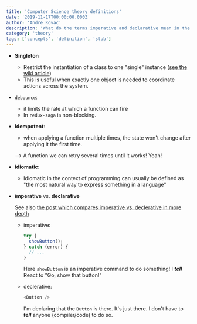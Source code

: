 ```yaml
---
title: 'Computer Science theory definitions'
date: '2019-11-17T00:00:00.000Z'
author: 'André Kovac'
description: 'What do the terms imperative and declarative mean in the context of programming languages?'
category: 'theory'
tags: ['concepts', 'definition', 'stub']
---
```


* **Singleton**

	* Restrict the instantiation of a class to one "single" instance ([see the wiki article](https://en.wikipedia.org/wiki/Singleton_pattern))
	* This is useful when exactly one object is needed to coordinate actions across the system.

* `debounce`:
	* it limits the rate at which a function can fire
	* In `redux-saga` is non-blocking.

* **idempotent**:
	* when applying a function multiple times, the state won't change after applying it the first time.

	--> A function we can retry several times until it works! Yeah!

* **idiomatic**:
	* Idiomatic in the context of programming can usually be defined as "the most natural way to express something in a language"

* **imperative** vs. **declarative**

    See also [the post which compares imperative vs. declerative in more depth](./imperative-declerative.md)

	* imperative:

		```js
		try {
		  showButton();
		} catch (error) {
		  // ...
		}
		```

		Here `showButton` is an imperative command to do something! I ***tell*** React to "Go, show that button!"

	* declerative:

		```js
		<Button />
		```

		I'm declaring that the `Button` is there. It's just there. I don't have to ***tell*** anyone (compiler/code) to do so.
